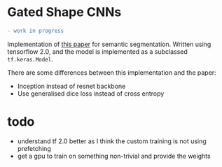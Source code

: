 # Gated Shape CNNs
```diff
- work in progress
```
Implementation of [this paper](https://arxiv.org/abs/1907.05740) for semantic segmentation. Written using tensorflow 2.0, and the model is implemented as a subclassed `tf.keras.Model`. 

There are some differences between this implementation and the paper: 
- Inception instead of resnet backbone
- Use generalised dice loss instead of cross entropy

# todo
- understand tf 2.0 better as I think the custom training is not using prefetching 
- get a gpu to train on something non-trivial and provide the weights
